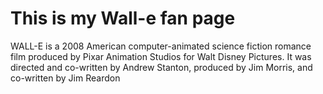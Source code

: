 # This is my Wall-e fan page

WALL-E is a 2008 American computer-animated science fiction romance film produced by Pixar Animation Studios for Walt Disney Pictures. It was directed and co-written by Andrew Stanton, produced by Jim Morris, and co-written by Jim Reardon

